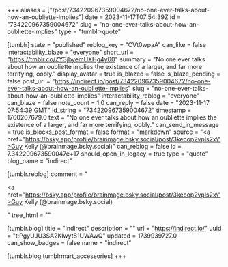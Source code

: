 +++
aliases = ["/post/734220967359004672/no-one-ever-talks-about-how-an-oubliette-implies"]
date = 2023-11-17T07:54:39Z
id = "734220967359004672"
slug = "no-one-ever-talks-about-how-an-oubliette-implies"
type = "tumblr-quote"

[tumblr]
state = "published"
reblog_key = "CVt0wpaA"
can_like = false
interactability_blaze = "everyone"
short_url = "https://tmblr.co/ZY3jbyemUXHg4y00"
summary = "No one ever talks about how an oubliette implies the existence of a larger, and far more terrifying, oobly."
display_avatar = true
is_blazed = false
is_blaze_pending = false
post_url = "https://indirect.io/post/734220967359004672/no-one-ever-talks-about-how-an-oubliette-implies"
slug = "no-one-ever-talks-about-how-an-oubliette-implies"
interactability_reblog = "everyone"
can_blaze = false
note_count = 1.0
can_reply = false
date = "2023-11-17 07:54:39 GMT"
id_string = "734220967359004672"
timestamp = 1700207679.0
text = "No one ever talks about how an oubliette implies the existence of a larger, and far more terrifying, oobly."
can_send_in_message = true
is_blocks_post_format = false
format = "markdown"
source = "<a href=\"https://bsky.app/profile/brainmage.bsky.social/post/3kecop2vpls2x\">Guy Kelly (@brainmage.bsky.social)</a>"
can_reblog = false
id = 7.342209673590047e+17
should_open_in_legacy = true
type = "quote"
blog_name = "indirect"

[tumblr.reblog]
comment = "<p><a href=\"https://bsky.app/profile/brainmage.bsky.social/post/3kecop2vpls2x\">Guy Kelly (@brainmage.bsky.social)</a></p>"
tree_html = ""

[tumblr.blog]
title = "indirect"
description = ""
url = "https://indirect.io/"
uuid = "t:PgyUJU3SA2Klwyt81UWAwQ"
updated = 1739939727.0
can_show_badges = false
name = "indirect"

[tumblr.blog.tumblrmart_accessories]
+++
